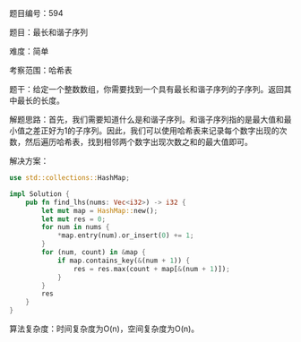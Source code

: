题目编号：594

题目：最长和谐子序列

难度：简单

考察范围：哈希表

题干：给定一个整数数组，你需要找到一个具有最长和谐子序列的子序列。返回其中最长的长度。

解题思路：首先，我们需要知道什么是和谐子序列。和谐子序列指的是最大值和最小值之差正好为1的子序列。因此，我们可以使用哈希表来记录每个数字出现的次数，然后遍历哈希表，找到相邻两个数字出现次数之和的最大值即可。

解决方案：

```rust
use std::collections::HashMap;

impl Solution {
    pub fn find_lhs(nums: Vec<i32>) -> i32 {
        let mut map = HashMap::new();
        let mut res = 0;
        for num in nums {
            *map.entry(num).or_insert(0) += 1;
        }
        for (num, count) in &map {
            if map.contains_key(&(num + 1)) {
                res = res.max(count + map[&(num + 1)]);
            }
        }
        res
    }
}
```

算法复杂度：时间复杂度为O(n)，空间复杂度为O(n)。